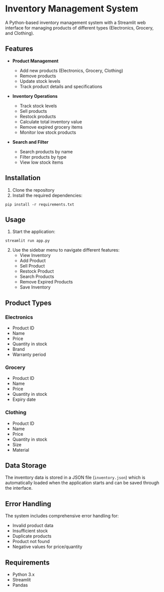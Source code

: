 # Inventory Management System

A Python-based inventory management system with a Streamlit web interface for managing products of different types (Electronics, Grocery, and Clothing).

## Features

- **Product Management**
  - Add new products (Electronics, Grocery, Clothing)
  - Remove products
  - Update stock levels
  - Track product details and specifications

- **Inventory Operations**
  - Track stock levels
  - Sell products
  - Restock products
  - Calculate total inventory value
  - Remove expired grocery items
  - Monitor low stock products

- **Search and Filter**
  - Search products by name
  - Filter products by type
  - View low stock items

## Installation

1. Clone the repository
2. Install the required dependencies:
```
pip install -r requirements.txt
```

## Usage

1. Start the application:
```
streamlit run app.py
```

2. Use the sidebar menu to navigate different features:
   - View Inventory
   - Add Product
   - Sell Product
   - Restock Product
   - Search Products
   - Remove Expired Products
   - Save Inventory

## Product Types

### Electronics
- Product ID
- Name
- Price
- Quantity in stock
- Brand
- Warranty period

### Grocery
- Product ID
- Name
- Price
- Quantity in stock
- Expiry date

### Clothing
- Product ID
- Name
- Price
- Quantity in stock
- Size
- Material

## Data Storage

The inventory data is stored in a JSON file (`inventory.json`) which is automatically loaded when the application starts and can be saved through the interface.

## Error Handling

The system includes comprehensive error handling for:
- Invalid product data
- Insufficient stock
- Duplicate products
- Product not found
- Negative values for price/quantity

## Requirements

- Python 3.x
- Streamlit
- Pandas